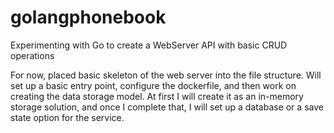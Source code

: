 # golangphonebook
Experimenting with Go to create a WebServer API with basic CRUD operations

For now, placed basic skeleton of the web server into the file structure. Will set up a basic entry point, configure the dockerfile, and then work on creating the data storage model. At first I will create it as an in-memory storage solution, and once I complete that, I will set up a database or a save state option for the service.